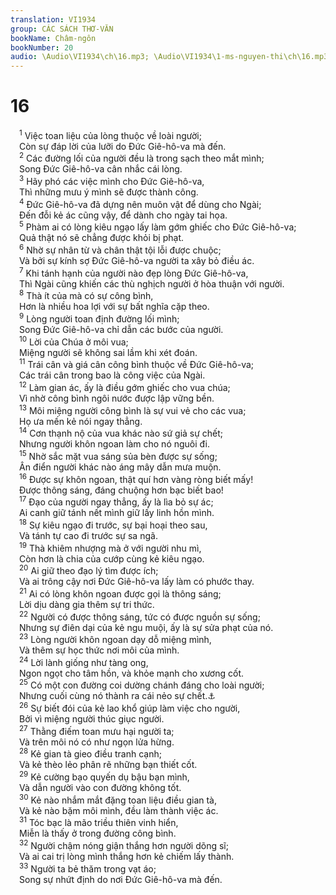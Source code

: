 ```yaml
---
translation: VI1934
group: CÁC SÁCH THƠ-VĂN
bookName: Châm-ngôn 
bookNumber: 20
audio: \Audio\VI1934\ch\16.mp3; \Audio\VI1934\1-ms-nguyen-thi\ch\16.mp3
---
```


<div class="title"><h1>16</h1></div>
<span class="verse ch_16_1"> <sup>1</sup> Việc toan liệu của lòng thuộc về loài người; <br/> Còn sự đáp lời của lưỡi do Đức Giê-hô-va mà đến. <br/></span>
<span class="verse ch_16_2"> <sup>2</sup> Các đường lối của người đều là trong sạch theo mắt mình; <br/> Song Đức Giê-hô-va cân nhắc cái lòng. <br/></span>
<span class="verse ch_16_3"> <sup>3</sup> Hãy phó các việc mình cho Đức Giê-hô-va, <br/> Thì những mưu ý mình sẽ được thành công. <br/></span>
<span class="verse ch_16_4"> <sup>4</sup> Đức Giê-hô-va đã dựng nên muôn vật để dùng cho Ngài; <br/> Đến đỗi kẻ ác cũng vậy, để dành cho ngày tai họa. <br/></span>
<span class="verse ch_16_5"> <sup>5</sup> Phàm ai có lòng kiêu ngạo lấy làm gớm ghiếc cho Đức Giê-hô-va; <br/> Quả thật nó sẽ chẳng được khỏi bị phạt. <br/></span>
<span class="verse ch_16_6"> <sup>6</sup> Nhờ sự nhân từ và chân thật tội lỗi được chuộc; <br/> Và bởi sự kính sợ Đức Giê-hô-va người ta xây bỏ điều ác. <br/></span>
<span class="verse ch_16_7"> <sup>7</sup> Khi tánh hạnh của người nào đẹp lòng Đức Giê-hô-va, <br/> Thì Ngài cũng khiến các thù nghịch người ở hòa thuận với người. <br/></span>
<span class="verse ch_16_8"> <sup>8</sup> Thà ít của mà có sự công bình, <br/> Hơn là nhiều hoa lợi với sự bất nghĩa cặp theo. <br/></span>
<span class="verse ch_16_9"> <sup>9</sup> Lòng người toan định đường lối mình; <br/> Song Đức Giê-hô-va chỉ dẫn các bước của người. <br/></span>
<span class="verse ch_16_10"> <sup>10</sup> Lời của Chúa ở môi vua; <br/> Miệng người sẽ không sai lầm khi xét đoán. <br/></span>
<span class="verse ch_16_11"> <sup>11</sup> Trái cân và giá cân công bình thuộc về Đức Giê-hô-va; <br/> Các trái cân trong bao là công việc của Ngài. <br/></span>
<span class="verse ch_16_12"> <sup>12</sup> Làm gian ác, ấy là điều gớm ghiếc cho vua chúa; <br/> Vì nhờ công bình ngôi nước được lập vững bền. <br/></span>
<span class="verse ch_16_13"> <sup>13</sup> Môi miệng người công bình là sự vui vẻ cho các vua; <br/> Họ ưa mến kẻ nói ngay thẳng. <br/></span>
<span class="verse ch_16_14"> <sup>14</sup> Cơn thạnh nộ của vua khác nào sứ giả sự chết; <br/> Nhưng người khôn ngoan làm cho nó nguôi đi. <br/></span>
<span class="verse ch_16_15"> <sup>15</sup> Nhờ sắc mặt vua sáng sủa bèn được sự sống; <br/> Ân điển người khác nào áng mây dẫn mưa muộn. <br/></span>
<span class="verse ch_16_16"> <sup>16</sup> Được sự khôn ngoan, thật quí hơn vàng ròng biết mấy! <br/> Được thông sáng, đáng chuộng hơn bạc biết bao! <br/></span>
<span class="verse ch_16_17"> <sup>17</sup> Đạo của người ngay thẳng, ấy là lìa bỏ sự ác; <br/> Ai canh giữ tánh nết mình giữ lấy linh hồn mình. <br/></span>
<span class="verse ch_16_18"> <sup>18</sup> Sự kiêu ngạo đi trước, sự bại hoại theo sau, <br/> Và tánh tự cao đi trước sự sa ngã. <br/></span>
<span class="verse ch_16_19"> <sup>19</sup> Thà khiêm nhượng mà ở với người nhu mì, <br/> Còn hơn là chia của cướp cùng kẻ kiêu ngạo. <br/></span>
<span class="verse ch_16_20"> <sup>20</sup> Ai giữ theo đạo lý tìm được ích; <br/> Và ai trông cậy nơi Đức Giê-hô-va lấy làm có phước thay. <br/></span>
<span class="verse ch_16_21"> <sup>21</sup> Ai có lòng khôn ngoan được gọi là thông sáng; <br/> Lời dịu dàng gia thêm sự tri thức. <br/></span>
<span class="verse ch_16_22"> <sup>22</sup> Người có được thông sáng, tức có được nguồn sự sống; <br/> Nhưng sự điên dại của kẻ ngu muội, ấy là sự sửa phạt của nó. <br/></span>
<span class="verse ch_16_23"> <sup>23</sup> Lòng người khôn ngoan dạy dỗ miệng mình, <br/> Và thêm sự học thức nơi môi của mình. <br/></span>
<span class="verse ch_16_24"> <sup>24</sup> Lời lành giống như tàng ong, <br/> Ngon ngọt cho tâm hồn, và khỏe mạnh cho xương cốt. <br/></span>
<span class="verse ch_16_25"> <sup>25</sup> Có một con đường coi dường chánh đáng cho loài người; <br/> Nhưng cuối cùng nó thành ra cái nẻo sự chết.<a data-toggle="tooltip" data-placement="bottom" title="Ch 14:12">⚓</a><br/></span>
<span class="verse ch_16_26"> <sup>26</sup> Sự biết đói của kẻ lao khổ giúp làm việc cho người, <br/> Bởi vì miệng người thúc giục người. <br/></span>
<span class="verse ch_16_27"> <sup>27</sup> Thằng điếm toan mưu hại người ta; <br/> Và trên môi nó có như ngọn lửa hừng. <br/></span>
<span class="verse ch_16_28"> <sup>28</sup> Kẻ gian tà gieo điều tranh cạnh; <br/> Và kẻ thèo lẻo phân rẽ những bạn thiết cốt. <br/></span>
<span class="verse ch_16_29"> <sup>29</sup> Kẻ cường bạo quyến dụ bậu bạn mình, <br/> Và dẫn người vào con đường không tốt. <br/></span>
<span class="verse ch_16_30"> <sup>30</sup> Kẻ nào nhắm mắt đặng toan liệu điều gian tà, <br/> Và kẻ nào bặm môi mình, đều làm thành việc ác. <br/></span>
<span class="verse ch_16_31"> <sup>31</sup> Tóc bạc là mão triều thiên vinh hiển, <br/> Miễn là thấy ở trong đường công bình. <br/></span>
<span class="verse ch_16_32"> <sup>32</sup> Người chậm nóng giận thắng hơn người dõng sĩ; <br/> Và ai cai trị lòng mình thắng hơn kẻ chiếm lấy thành. <br/></span>
<span class="verse ch_16_33"> <sup>33</sup> Người ta bẻ thăm trong vạt áo; <br/> Song sự nhứt định do nơi Đức Giê-hô-va mà đến. <br/> <br/></span>
